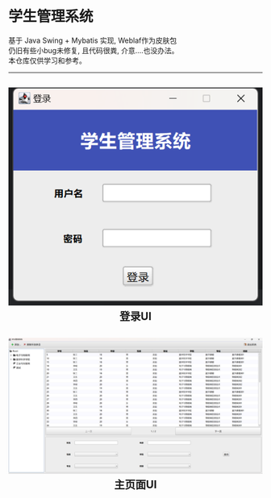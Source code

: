 # 学生管理系统
基于 Java Swing + Mybatis 实现, Weblaf作为皮肤包\
仍旧有些小bug未修复, 且代码很粪, 介意....也没办法。\
本仓库仅供学习和参考。

<div align="center">

----

![登录界面](image/Login.png "登录界面")
登录UI
----


![主页面](image/StudentMain.png "主页面")
主页面UI
----


</div>

